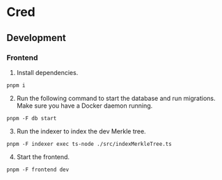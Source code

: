 # Cred

## Development

### Frontend

1. Install dependencies.

```
pnpm i
```

2. Run the following command to start the database and run migrations. Make sure you have a Docker daemon running.

```
pnpm -F db start
```

3. Run the indexer to index the dev Merkle tree.

```
pnpm -F indexer exec ts-node ./src/indexMerkleTree.ts
```

4. Start the frontend.

```
pnpm -F frontend dev
```
